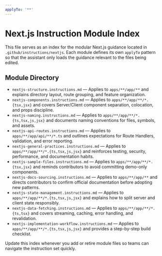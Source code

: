 ```yaml
---
applyTo: '**'
---
```


# Next.js Instruction Module Index

This file serves as an index for the modular Next.js guidance located in `.github/instructions/nextjs`. Each module defines its own `applyTo` pattern so that the assistant only loads the guidance relevant to the files being edited.

## Module Directory
- `nextjs-structure.instructions.md` — Applies to `apps/**/app/**` and explains directory layout, route grouping, and feature organization.
- `nextjs-components.instructions.md` — Applies to `apps/**/app/**/*.{tsx,jsx}` and covers Server/Client component separation, colocation, and props discipline.
- `nextjs-naming.instructions.md` — Applies to `apps/**/app/**/*.{ts,tsx,js,jsx}` and documents naming conventions for files, symbols, and assets.
- `nextjs-api-routes.instructions.md` — Applies to `apps/**/app/api/**/*.ts` and outlines expectations for Route Handlers, validation, and error reporting.
- `nextjs-general-practices.instructions.md` — Applies to `apps/**/app/**/*.{ts,tsx,js,jsx}` and reinforces testing, security, performance, and documentation habits.
- `nextjs-sample-files.instructions.md` — Applies to `apps/**/app/**/*.{tsx,jsx}` and reminds contributors to avoid committing demo-only components.
- `nextjs-docs-sourcing.instructions.md` — Applies to `apps/**/app/**` and directs contributors to confirm official documentation before adopting new patterns.
- `nextjs-state-management.instructions.md` — Applies to `apps/**/app/**/*.{ts,tsx,js,jsx}` and explains how to split server and client state responsibly.
- `nextjs-data-fetching.instructions.md` — Applies to `apps/**/app/**/*.{ts,tsx}` and covers streaming, caching, error handling, and revalidation.
- `nextjs-implementation-workflow.instructions.md` — Applies to `apps/**/app/**/*.{ts,tsx,js,jsx}` and provides a step-by-step build checklist.

Update this index whenever you add or retire module files so teams can navigate the instruction set quickly.
